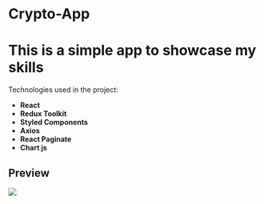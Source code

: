 # Crypto-App
<h1>This is a simple app to showcase my skills</h1>
<p>Technologies used in the project:</p>
<ul>
<li>
 <b>React</b>
</li>
<li>
 <b>Redux Toolkit</b>
</li>
<li>
 <b>Styled Components</b>
</li>
<li>
 <b>Axios</b>
</li>
<li>
 <b>React Paginate</b>
</li>
<li>
 <b>Chart js</b>
</li>
  </ul>
<h2>Preview</h2>
<img src="https://user-images.githubusercontent.com/70627095/193403297-d566aa35-ca36-4c37-9427-b87975d27438.png">

